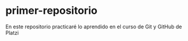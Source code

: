 # primer-repositorio
En este repositorio practicaré lo aprendido en el curso de Git y GitHub de Platzi
